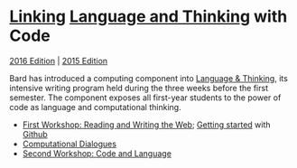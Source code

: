 # [Linking](http://bardcollege.github.io/) [Language and Thinking](http://languageandthinking.bard.edu/) with Code 
[2016 Edition](http://bardcollege.github.io) | [2015 Edition](http://bard.jsbin.com)

Bard has introduced a computing component into [Language & Thinking](http://languageandthinking.bard.edu/about), its intensive writing program held during the three weeks before the first semester. The component exposes all first-year students to the power of code as language and computational thinking.

- [First Workshop: Reading and Writing the Web](https://github.com/bardcollege/bardcollege.github.io/tree/master/workshop1/); [Getting started](http://bardcollege.github.io/github_tutorial.pdf) with [Github](https://github.com/bardcollege/bardcollege.github.io)
- [Computational Dialogues](https://github.com/bardcollege/bardcollege.github.io/tree/master/dialogs/)
- [Second Workshop: Code and Language](https://github.com/bardcollege/bardcollege.github.io/tree/master/workshop2/)